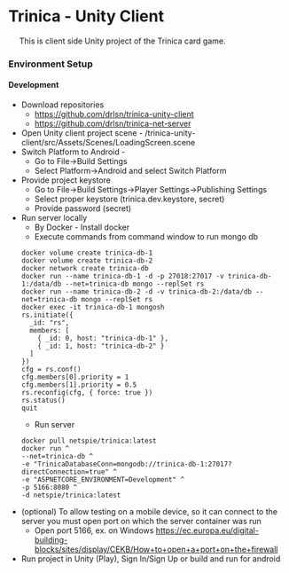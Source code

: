 # Trinica - Unity Client

&nbsp;&nbsp;&nbsp;&nbsp; This is client side Unity project of the Trinica card game.

### Environment Setup

#### Development

- Download repositories
  - https://github.com/drlsn/trinica-unity-client
  - https://github.com/drlsn/trinica-net-server
- Open Unity client project scene - /trinica-unity-client/src/Assets/Scenes/LoadingScreen.scene
- Switch Platform to Android -
  - Go to File->Build Settings
  - Select Platform->Android and select Switch Platform
- Provide project keystore
  - Go to File->Build Settings->Player Settings->Publishing Settings
  - Select proper keystore (trinica.dev.keystore, secret) 
  - Provide password (secret)
- Run server locally
  - By Docker - Install docker
  - Execute commands from command window to run mongo db
  ```
  docker volume create trinica-db-1
  docker volume create trinica-db-2
  docker network create trinica-db
  docker run --name trinica-db-1 -d -p 27018:27017 -v trinica-db-1:/data/db --net=trinica-db mongo --replSet rs
  docker run --name trinica-db-2 -d -v trinica-db-2:/data/db --net=trinica-db mongo --replSet rs
  docker exec -it trinica-db-1 mongosh
  rs.initiate({
    _id: "rs",
    members: [
      { _id: 0, host: "trinica-db-1" },
      { _id: 1, host: "trinica-db-2" }
    ]
  })
  cfg = rs.conf()
  cfg.members[0].priority = 1
  cfg.members[1].priority = 0.5
  rs.reconfig(cfg, { force: true })
  rs.status()
  quit
  ```
  - Run server
  ```
  docker pull netspie/trinica:latest
  docker run ^
  --net=trinica-db ^
  -e "TrinicaDatabaseConn=mongodb://trinica-db-1:27017?directConnection=true" ^
  -e "ASPNETCORE_ENVIRONMENT=Development" ^
  -p 5166:8080 ^
  -d netspie/trinica:latest
  ```
- (optional) To allow testing on a mobile device, so it can connect to the server you must open port on which the server container was run
  - Open port 5166, ex. on Windows https://ec.europa.eu/digital-building-blocks/sites/display/CEKB/How+to+open+a+port+on+the+firewall
- Run project in Unity (Play), Sign In/Sign Up or build and run for android
